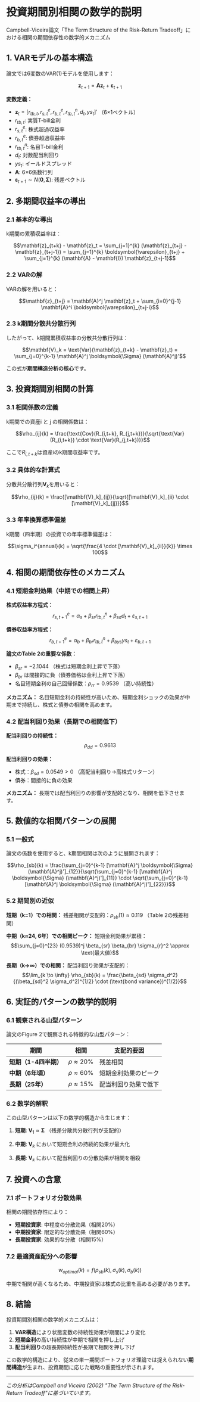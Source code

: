 # 投資期間別相関の数学的説明

Campbell-Viceira論文「The Term Structure of the Risk-Return Tradeoff」における相関の期間依存性の数学的メカニズム

## 1. VARモデルの基本構造

論文では6変数のVAR(1)モデルを使用します：

$$\mathbf{z}_{t+1} = \mathbf{A} \mathbf{z}_t + \boldsymbol{\varepsilon}_{t+1}$$

**変数定義：**
- $\mathbf{z}_t = [r_{tb,t}, r_{s,t}^e, r_{b,t}^e, r_{tb,t}^n, d_t, ys_t]'$ （6×1ベクトル）
- $r_{tb,t}$: 実質T-bill金利
- $r_{s,t}^e$: 株式超過収益率  
- $r_{b,t}^e$: 債券超過収益率
- $r_{tb,t}^n$: 名目T-bill金利
- $d_t$: 対数配当利回り
- $ys_t$: イールドスプレッド
- $\mathbf{A}$: 6×6係数行列
- $\boldsymbol{\varepsilon}_{t+1} \sim N(\mathbf{0}, \boldsymbol{\Sigma})$: 残差ベクトル

## 2. 多期間収益率の導出

### 2.1 基本的な導出

k期間の累積収益率は：

$$\mathbf{z}_{t+k} - \mathbf{z}_t = \sum_{j=1}^{k} (\mathbf{z}_{t+j} - \mathbf{z}_{t+j-1}) = \sum_{j=1}^{k} \boldsymbol{\varepsilon}_{t+j} + \sum_{j=1}^{k} (\mathbf{A} - \mathbf{I}) \mathbf{z}_{t+j-1}$$

### 2.2 VARの解

VARの解を用いると：

$$\mathbf{z}_{t+j} = \mathbf{A}^j \mathbf{z}_t + \sum_{i=0}^{j-1} \mathbf{A}^i \boldsymbol{\varepsilon}_{t+j-i}$$

### 2.3 k期間分散共分散行列

したがって、k期間累積収益率の分散共分散行列は：

$$\mathbf{V}_k = \text{Var}(\mathbf{z}_{t+k} - \mathbf{z}_t) = \sum_{j=0}^{k-1} \mathbf{A}^j \boldsymbol{\Sigma} (\mathbf{A}^j)'$$

この式が**期間構造分析の核心**です。

## 3. 投資期間別相関の計算

### 3.1 相関係数の定義

k期間での資産i と j の相関係数は：

$$\rho_{ij}(k) = \frac{\text{Cov}(R_{i,t+k}, R_{j,t+k})}{\sqrt{\text{Var}(R_{i,t+k}) \cdot \text{Var}(R_{j,t+k})}}$$

ここで$R_{i,t+k}$は資産iのk期間収益率です。

### 3.2 具体的な計算式

分散共分散行列$\mathbf{V}_k$を用いると：

$$\rho_{ij}(k) = \frac{[\mathbf{V}_k]_{ij}}{\sqrt{[\mathbf{V}_k]_{ii} \cdot [\mathbf{V}_k]_{jj}}}$$

### 3.3 年率換算標準偏差

k期間（四半期）の投資での年率標準偏差は：

$$\sigma_i^{annual}(k) = \sqrt{\frac{4 \cdot [\mathbf{V}_k]_{ii}}{k}} \times 100$$

## 4. 相関の期間依存性のメカニズム

### 4.1 短期金利効果（中期での相関上昇）

**株式収益率方程式：**
$$r_{s,t+1}^e = \alpha_s + \beta_{sr} r_{tb,t}^n + \beta_{sd} d_t + \varepsilon_{s,t+1}$$

**債券収益率方程式：**  
$$r_{b,t+1}^e = \alpha_b + \beta_{br} r_{tb,t}^n + \beta_{bys} ys_t + \varepsilon_{b,t+1}$$

**論文のTable 2の重要な係数：**
- $\beta_{sr} = -2.1044$ （株式は短期金利上昇で下落）
- $\beta_{br}$ は間接的に負（債券価格は金利上昇で下落）
- 名目短期金利の自己回帰係数：$\rho_{rr} = 0.9539$ （高い持続性）

**メカニズム：**
名目短期金利の持続性が高いため、短期金利ショックの効果が中期まで持続し、株式と債券の相関を高めます。

### 4.2 配当利回り効果（長期での相関低下）

**配当利回りの持続性：**
$$\rho_{dd} = 0.9613$$

**配当利回りの効果：**
- 株式：$\beta_{sd} = 0.0549 > 0$ （高配当利回り→高株式リターン）
- 債券：間接的に負の効果

**メカニズム：**
長期では配当利回りの影響が支配的となり、相関を低下させます。

## 5. 数値的な相関パターンの展開

### 5.1 一般式

論文の係数を使用すると、k期間相関は次のように展開されます：

$$\rho_{sb}(k) = \frac{\sum_{j=0}^{k-1} [\mathbf{A}^j \boldsymbol{\Sigma} (\mathbf{A}^j)']_{12}}{\sqrt{\sum_{j=0}^{k-1} [\mathbf{A}^j \boldsymbol{\Sigma} (\mathbf{A}^j)']_{11}} \cdot \sqrt{\sum_{j=0}^{k-1} [\mathbf{A}^j \boldsymbol{\Sigma} (\mathbf{A}^j)']_{22}}}$$

### 5.2 期間別の近似

**短期（k=1）での相関：**
残差相関が支配的：$\rho_{sb}(1) \approx 0.119$ （Table 2の残差相関）

**中期（k≈24, 6年）での相関ピーク：**
短期金利効果が累積：
$$\sum_{j=0}^{23} (0.9539)^j \beta_{sr} \beta_{br} \sigma_{r}^2 \approx \text{最大値}$$

**長期（k→∞）での相関：**
配当利回り効果が支配的：
$$\lim_{k \to \infty} \rho_{sb}(k) = \frac{\beta_{sd} \sigma_d^2}{(\beta_{sd}^2 \sigma_d^2)^{1/2} \cdot (\text{bond variance})^{1/2}}$$

## 6. 実証的パターンの数学的説明

### 6.1 観察される山型パターン

論文のFigure 2で観察される特徴的な山型パターン：

| 期間 | 相関 | 支配的要因 |
|------|------|------------|
| **短期（1-4四半期）** | $\rho \approx 20\%$ | 残差相関 |
| **中期（6年頃）** | $\rho \approx 60\%$ | 短期金利効果のピーク |
| **長期（25年）** | $\rho \approx 15\%$ | 配当利回り効果で低下 |

### 6.2 数学的解釈

この山型パターンは以下の数学的構造から生じます：

1. **短期**: $\mathbf{V}_1 \approx \boldsymbol{\Sigma}$ （残差分散共分散行列が支配的）

2. **中期**: $\mathbf{V}_k$ において短期金利の持続的効果が最大化

3. **長期**: $\mathbf{V}_k$ において配当利回りの分散効果が相関を相殺

## 7. 投資への含意

### 7.1 ポートフォリオ分散効果

相関の期間依存性により：

- **短期投資家**: 中程度の分散効果（相関20%）
- **中期投資家**: 限定的な分散効果（相関60%）
- **長期投資家**: 効果的な分散（相関15%）

### 7.2 最適資産配分への影響

$$w_{optimal}(k) = f(\rho_{sb}(k), \sigma_s(k), \sigma_b(k))$$

中期で相関が高くなるため、中期投資家は株式の比重を高める必要があります。

## 8. 結論

投資期間別相関の数学的メカニズムは：

1. **VAR構造**により状態変数の持続性効果が期間により変化
2. **短期金利**の高い持続性が中期で相関を押し上げ
3. **配当利回り**の超長期持続性が長期で相関を押し下げ

この数学的構造により、従来の単一期間ポートフォリオ理論では捉えられない**期間構造**が生まれ、投資期間に応じた戦略の重要性が示されます。

---

*この分析はCampbell and Viceira (2002) "The Term Structure of the Risk-Return Tradeoff"に基づいています。*